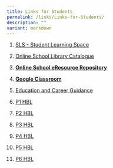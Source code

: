 ```yaml
---
title: Links for Students
permalink: /links/Links-for-Students/
description: ""
variant: markdown
---
```

1.  [SLS - Student Learning Space](https://vle.learning.moe.edu.sg/login) 
2.  [Online School Library Catalogue](https://schoolibrary.moe.edu.sg/payalebarmethodistgirlspri)
3.  **[Online School eResource Repository](https://schoolibrary.moe.edu.sg/eresourcespri/cgi-bin/spydus.exe/MSGTRN/WPAC/HOME)**  
    
4.  **[Google Classroom](https://classroom.google.com/)**
5.  [Education and Career Guidance](https://www.myskillsfuture.gov.sg/content/student/en/primary.html)
6. [P1 HBL](https://docs.google.com/document/d/16Z86uO-9h8pie_DjvoSjsAhaLdgARBdZ/edit?usp=drive_link&ouid=105981432340825326810&rtpof=true&sd=true)
7. [P2 HBL](https://docs.google.com/document/d/1B2_7UXWcrKU4tj-ZAVtdLtoCc78ITL8M/edit?usp=drive_link&ouid=105981432340825326810&rtpof=true&sd=true)
8. [P3 HBL](https://docs.google.com/document/d/1fpaNXqHQCsNwBuE6fJdzRR4D4_PZXuFF/edit?usp=drive_link&ouid=105981432340825326810&rtpof=true&sd=true)
9. [P4 HBL](https://docs.google.com/document/d/156S-xEmnFTbw5ClihXDmpZogSgH4f2zv/edit?usp=drive_link&ouid=105981432340825326810&rtpof=true&sd=true)
10. [P5 HBL](https://docs.google.com/document/d/10jjOOcIILEsBtU_Dw_cBaFF7yfeQY6Fj/edit?usp=drive_link&ouid=105981432340825326810&rtpof=true&sd=true)
11. [P6 HBL](https://docs.google.com/document/d/1s-BnAvmhOUw_sn-_F5q5IBBvEaJrj38H/edit?usp=drive_link&ouid=105981432340825326810&rtpof=true&sd=true)